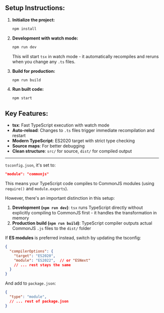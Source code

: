 ## Setup Instructions:

1. **Initialize the project:**
   ```bash
   npm install
   ```

2. **Development with watch mode:**
   ```bash
   npm run dev
   ```
   This will start `tsx` in watch mode - it automatically recompiles and reruns when you change any `.ts` files.

3. **Build for production:**
   ```bash
   npm run build
   ```

4. **Run built code:**
   ```bash
   npm start
   ```

## Key Features:

- **tsx**: Fast TypeScript execution with watch mode
- **Auto-reload**: Changes to `.ts` files trigger immediate recompilation and restart
- **Modern TypeScript**: ES2020 target with strict type checking
- **Source maps**: For better debugging
- **Clean structure**: `src/` for source, `dist/` for compiled output

---

`tsconfig.json`, it's set to:

```json
"module": "commonjs"
```

This means your TypeScript code compiles to CommonJS modules (using `require()` and `module.exports`).

However, there's an important distinction in this setup:

1. **Development (`npm run dev`)**: `tsx` runs TypeScript directly without explicitly compiling to CommonJS first - it handles the transformation in memory
2. **Production build (`npm run build`)**: TypeScript compiler outputs actual CommonJS `.js` files to the `dist/` folder

If **ES modules** is preferred instead, switch by updating the tsconfig:

```json
{
  "compilerOptions": {
    "target": "ES2020",
    "module": "ES2022",  // or "ESNext"
    // ... rest stays the same
  }
}
```

And add to `package.json`:
```json
{
  "type": "module",
  // ... rest of package.json
}
```
